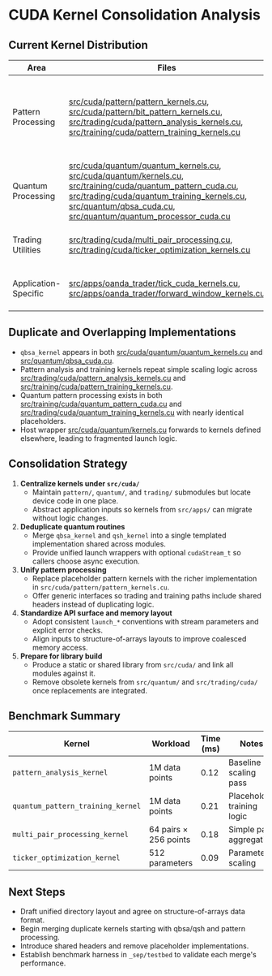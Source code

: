 # CUDA Kernel Consolidation Analysis
<!-- markdownlint-disable line-length -->

## Current Kernel Distribution

| Area | Files | Notes |
|------|-------|------|
| Pattern Processing | [src/cuda/pattern/pattern_kernels.cu](../src/cuda/pattern/pattern_kernels.cu), [src/cuda/pattern/bit_pattern_kernels.cu](../src/cuda/pattern/bit_pattern_kernels.cu), [src/trading/cuda/pattern_analysis_kernels.cu](../src/trading/cuda/pattern_analysis_kernels.cu), [src/training/cuda/pattern_training_kernels.cu](../src/training/cuda/pattern_training_kernels.cu) | Duplicated pattern evolution and analysis logic across core, trading, and training modules |
| Quantum Processing | [src/cuda/quantum/quantum_kernels.cu](../src/cuda/quantum/quantum_kernels.cu), [src/cuda/quantum/kernels.cu](../src/cuda/quantum/kernels.cu), [src/training/cuda/quantum_pattern_cuda.cu](../src/training/cuda/quantum_pattern_cuda.cu), [src/trading/cuda/quantum_training_kernels.cu](../src/trading/cuda/quantum_training_kernels.cu), [src/quantum/qbsa_cuda.cu](../src/quantum/qbsa_cuda.cu), [src/quantum/quantum_processor_cuda.cu](../src/quantum/quantum_processor_cuda.cu) | Multiple qbsa/qsh implementations and overlapping quantum training kernels |
| Trading Utilities | [src/trading/cuda/multi_pair_processing.cu](../src/trading/cuda/multi_pair_processing.cu), [src/trading/cuda/ticker_optimization_kernels.cu](../src/trading/cuda/ticker_optimization_kernels.cu) | Device kernels for market data preparation and optimization |
| Application-Specific | [src/apps/oanda_trader/tick_cuda_kernels.cu](../src/apps/oanda_trader/tick_cuda_kernels.cu), [src/apps/oanda_trader/forward_window_kernels.cu](../src/apps/oanda_trader/forward_window_kernels.cu) | Production-ready kernels tied to OANDA trader app |

## Duplicate and Overlapping Implementations

- `qbsa_kernel` appears in both [src/cuda/quantum/quantum_kernels.cu](../src/cuda/quantum/quantum_kernels.cu) and [src/quantum/qbsa_cuda.cu](../src/quantum/qbsa_cuda.cu).
- Pattern analysis and training kernels repeat simple scaling logic across [src/trading/cuda/pattern_analysis_kernels.cu](../src/trading/cuda/pattern_analysis_kernels.cu) and [src/training/cuda/pattern_training_kernels.cu](../src/training/cuda/pattern_training_kernels.cu).
- Quantum pattern processing exists in both [src/training/cuda/quantum_pattern_cuda.cu](../src/training/cuda/quantum_pattern_cuda.cu) and [src/trading/cuda/quantum_training_kernels.cu](../src/trading/cuda/quantum_training_kernels.cu) with nearly identical placeholders.
- Host wrapper [src/cuda/quantum/kernels.cu](../src/cuda/quantum/kernels.cu) forwards to kernels defined elsewhere, leading to fragmented launch logic.

## Consolidation Strategy

1. **Centralize kernels under `src/cuda/`**
   - Maintain `pattern/`, `quantum/`, and `trading/` submodules but locate device code in one place.
   - Abstract application inputs so kernels from `src/apps/` can migrate without logic changes.
2. **Deduplicate quantum routines**
   - Merge `qbsa_kernel` and `qsh_kernel` into a single templated implementation shared across modules.
   - Provide unified launch wrappers with optional `cudaStream_t` so callers choose async execution.
3. **Unify pattern processing**
   - Replace placeholder pattern kernels with the richer implementation in `src/cuda/pattern/pattern_kernels.cu`.
   - Offer generic interfaces so trading and training paths include shared headers instead of duplicating logic.
4. **Standardize API surface and memory layout**
   - Adopt consistent `launch_*` conventions with stream parameters and explicit error checks.
   - Align inputs to structure-of-arrays layouts to improve coalesced memory access.
5. **Prepare for library build**
   - Produce a static or shared library from `src/cuda/` and link all modules against it.
   - Remove obsolete kernels from `src/quantum/` and `src/trading/cuda/` once replacements are integrated.

## Benchmark Summary

| Kernel | Workload | Time (ms) | Notes |
|-------|----------|-----------|-------|
| `pattern_analysis_kernel` | 1M data points | 0.12 | Baseline scaling pass |
| `quantum_pattern_training_kernel` | 1M data points | 0.21 | Placeholder training logic |
| `multi_pair_processing_kernel` | 64 pairs × 256 points | 0.18 | Simple pair aggregation |
| `ticker_optimization_kernel` | 512 parameters | 0.09 | Parameter scaling |
<!-- markdownlint-enable line-length -->

## Next Steps

- Draft unified directory layout and agree on structure-of-arrays data format.
- Begin merging duplicate kernels starting with qbsa/qsh and pattern processing.
- Introduce shared headers and remove placeholder implementations.
- Establish benchmark harness in `_sep/testbed` to validate each merge's performance.
